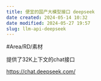 ```yaml
---
title: 便宜的国产大模型接口 deepseek
date created: 2024-05-14 10:32
date modified: 2024-05-27 19:57
slug: llm-api-deepseek
---
```


#Area/RD/素材

提供了32K上下文的chat接口

https://chat.deepseek.com/
